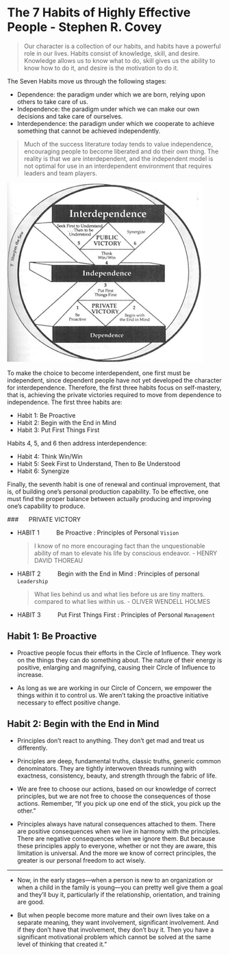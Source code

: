 # The 7 Habits of Highly Effective People - Stephen R. Covey

> Our character is a collection of our habits, and habits have a powerful role in our lives. Habits consist of knowledge, skill, and desire. Knowledge allows us to know what to do, skill gives us the ability to know how to do it, and desire is the motivation to do it.

The Seven Habits move us through the following stages:

* Dependence: the paradigm under which we are born, relying upon others to take care of us.
* Independence: the paradigm under which we can make our own decisions and take care of ourselves.
* Interdependence: the paradigm under which we cooperate to achieve something that cannot be achieved independently.



> Much of the success literature today tends to value independence, encouraging people to become liberated and do their own thing. 
The reality is that we are interdependent, and the independent model is not optimal for use in an interdependent environment that requires leaders and team players.

![](img/7PARADIGM.jpg)

To make the choice to become interdependent, one first must be independent, since dependent people have not yet developed the character for interdependence. Therefore, the first three habits focus on self-mastery, that is, achieving the private victories required to move from dependence to independence. The first three habits are:

* Habit 1: Be Proactive
* Habit 2: Begin with the End in Mind
* Habit 3: Put First Things First


Habits 4, 5, and 6 then address interdependence:

* Habit 4: Think Win/Win
* Habit 5: Seek First to Understand, Then to Be Understood
* Habit 6: Synergize

Finally, the seventh habit is one of renewal and continual improvement, that is, of building one’s personal production capability. To be effective, one must find the proper balance between actually producing and improving one’s capability to produce.



###      PRIVATE VICTORY

- HABIT 1          Be Proactive : Principles of Personal `Vision`
	> I know of no more encouraging fact than the unquestionable ability of man to elevate his life by conscious endeavor. - HENRY DAVID THOREAU


- HABIT 2          Begin with the End in Mind : Principles of personal `Leadership`
 	> What lies behind us and what lies before us are tiny matters. compared to what lies within us. - OLIVER WENDELL HOLMES



- HABIT 3          Put First Things First : Principles of Personal `Management`


## Habit 1: Be Proactive

- Proactive people focus their efforts in the Circle of Influence. They work on the things they can do something about. The nature of their energy is positive, enlarging and magnifying, causing their Circle of Influence to increase.

- As long as we are working in our Circle of Concern, we empower the things within it to control us. We aren’t taking the proactive initiative necessary to effect positive change.







## Habit 2: Begin with the End in Mind

- Principles don’t react to anything. They don’t get mad and treat us differently. 

- Principles are deep, fundamental truths, classic truths, generic common denominators. They are tightly interwoven threads running with exactness, consistency, beauty, and strength through the fabric of life.

- We are free to choose our actions, based on our knowledge of correct principles, but we are not free to choose the consequences of those actions. Remember, “If you pick up one end of the stick, you pick up the other.”

- Principles always have natural consequences attached to them. There are positive consequences when we live in harmony with the principles. There are negative consequences when we ignore them. But because these principles apply to everyone, whether or not they are aware, this limitation is universal. And the more we know of correct principles, the greater is our personal freedom to act wisely.


***

- Now, in the early stages—when a person is new to an organization or when a child in the family is young—you can pretty well give them a goal and they’ll buy it, particularly if the relationship, orientation, and training are good.

- But when people become more mature and their own lives take on a separate meaning, they want involvement, significant involvement. And if they don’t have that involvement, they don’t buy it. Then you have a significant motivational problem which cannot be solved at the same level of thinking that created it.”

